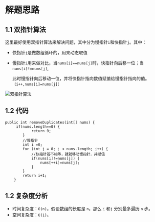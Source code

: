 # 解题思路

## 1.1 双指针算法

这里最好使用双指针算法来解决问题，其中分为慢指针`i`和快指针`j`。其中：

* 快指针`j`是做数组循环的，用来动态取值

* 慢指针`i`用来做对比，当`nums[i]==nums[j]`时，快指针向后移一位；当`nums[i]!=nums[j]`,

   此时慢指针向后移动一位，并将快指针指向数值赋值给慢指针指向的值。`（i++,nums[i]=nums[j])`

![双指针算法]([https://github.com/jiaoery/leetcode/blob/master/img/%E5%8F%8C%E6%8C%87%E9%92%88%E7%AE%97%E6%B3%95.png](https://github.com/jiaoery/leetcode/blob/master/img/双指针算法.png))

## 1.2 代码

```
public int removeDuplicates(int[] nums) {
     if(nums.length==0) {
        	return 0;
        }
        //慢指针
        int i =0;
        for (int j = 0; j < nums.length; j++) {
        	//快指针若不相等，就就移动慢指针，并赋值
			if(nums[i]!=nums[j]) {
				nums[++i]=nums[j];
			}
		}
        return i+1;
    }
```

## 1.2 复杂度分析

- 时间复杂度：`O(n)`，假设数组的长度是 `n`，那么 `i` 和`j` 分别最多遍历 `n` 步。
- 空间复杂度：`O(1)`。